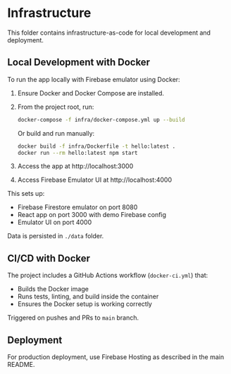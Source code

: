 # Infrastructure

This folder contains infrastructure-as-code for local development and deployment.

## Local Development with Docker

To run the app locally with Firebase emulator using Docker:

1. Ensure Docker and Docker Compose are installed.

2. From the project root, run:
   ```bash
   docker-compose -f infra/docker-compose.yml up --build
   ```

   Or build and run manually:
   ```bash
   docker build -f infra/Dockerfile -t hello:latest .
   docker run --rm hello:latest npm start
   ```

3. Access the app at http://localhost:3000

4. Access Firebase Emulator UI at http://localhost:4000

This sets up:
- Firebase Firestore emulator on port 8080
- React app on port 3000 with demo Firebase config
- Emulator UI on port 4000

Data is persisted in `./data` folder.

## CI/CD with Docker

The project includes a GitHub Actions workflow (`docker-ci.yml`) that:
- Builds the Docker image
- Runs tests, linting, and build inside the container
- Ensures the Docker setup is working correctly

Triggered on pushes and PRs to `main` branch.

## Deployment

For production deployment, use Firebase Hosting as described in the main README.